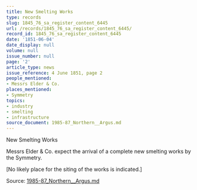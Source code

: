 ```yaml
---
title: New Smelting Works
type: records
slug: 1845_76_sa_register_content_6445
url: /records/1845_76_sa_register_content_6445/
record_id: 1845_76_sa_register_content_6445
date: '1851-06-04'
date_display: null
volume: null
issue_number: null
page: '2'
article_type: news
issue_reference: 4 June 1851, page 2
people_mentioned:
- Messrs Elder & Co.
places_mentioned:
- Symmetry
topics:
- industry
- smelting
- infrastructure
source_document: 1985-87_Northern__Argus.md
---
```


New Smelting Works

Messrs Elder & Co. expect the arrival of a complete new smelting works by the Symmetry.

[No likely place for the siting of the works is indicated.]

Source: [1985-87_Northern__Argus.md](/downloads/markdown/1985-87_Northern__Argus.md)
